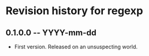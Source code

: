 # Revision history for regexp

## 0.1.0.0 -- YYYY-mm-dd

* First version. Released on an unsuspecting world.
